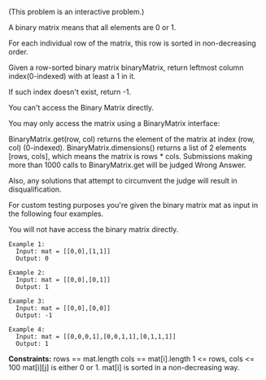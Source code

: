 (This problem is an interactive problem.)

A binary matrix means that all elements are 0 or 1. 

For each individual row of the matrix, this row is sorted in non-decreasing order.

Given a row-sorted binary matrix binaryMatrix, return leftmost column index(0-indexed) with at least a 1 in it. 

If such index doesn't exist, return -1.

You can't access the Binary Matrix directly. 

You may only access the matrix using a BinaryMatrix interface:

BinaryMatrix.get(row, col) returns the element of the matrix at index (row, col) (0-indexed).
BinaryMatrix.dimensions() returns a list of 2 elements [rows, cols], which means the matrix is rows * cols.
Submissions making more than 1000 calls to BinaryMatrix.get will be judged Wrong Answer.  

Also, any solutions that attempt to circumvent the judge will result in disqualification.

For custom testing purposes you're given the binary matrix mat as input in the following four examples. 

You will not have access the binary matrix directly.

 
```
Example 1:
  Input: mat = [[0,0],[1,1]]
  Output: 0

Example 2:
  Input: mat = [[0,0],[0,1]]
  Output: 1

Example 3:
  Input: mat = [[0,0],[0,0]]
  Output: -1

Example 4:
  Input: mat = [[0,0,0,1],[0,0,1,1],[0,1,1,1]]
  Output: 1
```

**Constraints:**
  rows == mat.length
  cols == mat[i].length
  1 <= rows, cols <= 100
  mat[i][j] is either 0 or 1.
  mat[i] is sorted in a non-decreasing way.